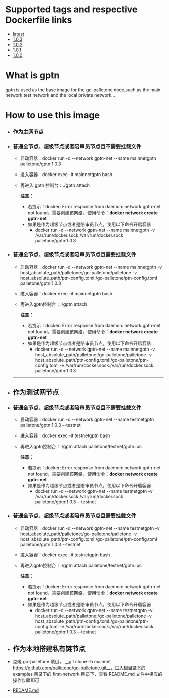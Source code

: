 # Supported tags and respective Dockerfile links

- [latest](https://github.com/palletone/go-palletone/blob/master/images/node/Dockerfile)
- [1.0.3](https://github.com/palletone/go-palletone/blob/master/images/node/Dockerfile)
- [1.0.2](https://github.com/palletone/go-palletone/blob/master/images/node/Dockerfile)
- [1.0.1](https://github.com/palletone/go-palletone/blob/master/images/node/Dockerfile)
- [1.0.0](https://github.com/palletone/go-palletone/blob/master/images/node/Dockerfile)

# What is gptn

gptn is used as the base image for the go-palletone node,such as the main network,test network,and the local private network...    

# How to use this image

- ### 作为主网节点

- ### 普通全节点、超级节点或者陪审员节点且不需要挂载文件

  - 启动容器：docker run -d --network gptn-net --name mainnetgptn palletone/gptn:1.0.3

  - 进入容器：docker exec -it mainnetgptn bash

  - 再进入 gptn 控制台：./gptn attach

    **注意：**

    - 若提示：docker: Error response from daemon: network gptn-net not found，需要创建该网络，使用命令：**docker network create gptn-net**
    - 如果是作为超级节点或者是陪审员节点，使用以下命令开启容器
      - docker run -d --network gptn-net --name mainnetgptn -v /var/run/docker.sock:/var/run/docker.sock palletone/gptn:1.0.3

- ### 普通全节点、超级节点或者陪审员节点且需要挂载文件

  - 启动容器：docker run -d --network gptn-net --name mainnetgptn -v host_absolute_path/palletone:/go-palletone/palletone -v host_absolute_path/ptn-config.toml:/go-palletone/ptn-config.toml palletone/gptn:1.0.3

  - 进入容器：docker exec -it mainnetgptn bash

  - 再进入gptn控制台：./gptn attach    

    **注意：**

    - 若提示：docker: Error response from daemon: network gptn-net not found，需要创建该网络，使用命令：**docker network create gptn-net**
    - 如果是作为超级节点或者是陪审员节点，使用以下命令开启容器
      - docker run -d --network gptn-net --name mainnetgptn -v host_absolute_path/palletone:/go-palletone/palletone -v host_absolute_path/ptn-config.toml:/go-palletone/ptn-config.toml -v /var/run/docker.sock:/var/run/docker.sock palletone/gptn:1.0.3

  ------

- ## 作为测试网节点

- ### 普通全节点、超级节点或者陪审员节点且不需要挂载文件

  - 启动容器：docker run -d --network gptn-net --name testnetgptn palletone/gptn:1.0.3 --testnet

  - 进入容器：docker exec -it testnetgptn bash

  - 再进入gptn控制台：./gptn attach palletone/testnet/gptn.ipc

    **注意：**

    - 若提示：docker: Error response from daemon: network gptn-net not found，需要创建该网络，使用命令：**docker network create gptn-net**
    - 如果是作为超级节点或者是陪审员节点，使用以下命令开启容器
      - docker run -d --network gptn-net --name testnetgptn -v /var/run/docker.sock:/var/run/docker.sock palletone/gptn:1.0.3 --testnet

- ### 普通全节点、超级节点或者陪审员节点且需要挂载文件

  - 启动容器：docker run -d --network gptn-net --name testnetgptn  -v host_absolute_path/palletone:/go-palletone/palletone -v host_absolute_path/ptn-config.toml:/go-palletone/ptn-config.toml palletone/gptn:1.0.3 --testnet

  - 进入容器：docker exec -it testnetgptn bash

  - 再进入gptn控制台：./gptn attach palletone/testnet/gptn.ipc

    **注意：**

    - 若提示：docker: Error response from daemon: network gptn-net not found，需要创建该网络，使用命令：**docker network create gptn-net**
    - 如果是作为超级节点或者是陪审员节点，使用以下命令开启容器
      - docker run -d --network gptn-net --name testnetgptn -v host_absolute_path/palletone:/go-palletone/palletone -v host_absolute_path/ptn-config.toml:/go-palletone/ptn-config.toml -v /var/run/docker.sock:/var/run/docker.sock palletone/gptn:1.0.3 --testnet

- ## 作为本地搭建私有链节点

- 克隆 go-palletone 项目， __git clone -b mainnet https://github.com/palletone/go-palletone.git__，进入根目录下的 examples 目录下的 first-network 目录下，查看 README.md 文件中相应的操作步骤即可

- [REDAME.md](https://github.com/palletone/go-palletone/tree/master/examples/first-network)
